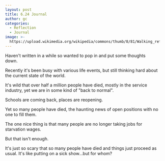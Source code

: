 ```yaml
---
layout: post
title: 6.24 Journal
author: gc
categories:
  - Reflection
  - Journal
image: >-
  https://upload.wikimedia.org/wikipedia/commons/thumb/8/81/Walking_reflection.jpg/1200px-Walking_reflection.jpg
---
```

Haven't written in a while so wanted to pop in and put some thoughts down.&nbsp;

Recently it's been busy with various life events, but still thinking hard about the current state of the world.&nbsp;

It's wild that over half a million people have died, mostly in the service industry, yet we are in some kind of "back to normal".&nbsp;

Schools are coming back, places are reopening.&nbsp;

Yet so many people have died, the haunting news of open positions with no one to fill them.&nbsp;

The one nice thing is that many people are no longer taking jobs for starvation wages.&nbsp;

But that isn't enough.&nbsp;

It's just so scary that so many people have died and things just proceed as usual. It's like putting on a sick show...but for whom?

&nbsp;

